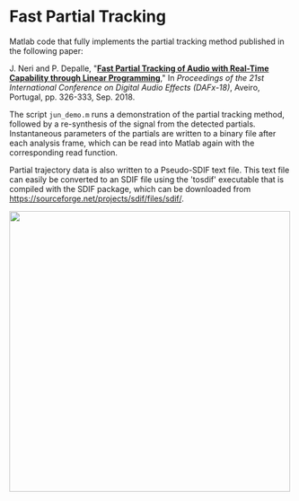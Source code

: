 # Fast Partial Tracking

Matlab code that fully implements the partial tracking method published in the following paper:

J. Neri and P. Depalle, "<a href="http://dafx2018.web.ua.pt/papers/DAFx2018_paper_26.pdf" target="_blank">**Fast Partial Tracking of Audio with Real-Time Capability through Linear Programming**</a>," In *Proceedings of the 21st International Conference on Digital Audio Effects (DAFx-18)*, Aveiro, Portugal, pp. 326-333, Sep. 2018.

The script `jun_demo.m` runs a demonstration of the partial tracking method, followed by a re-synthesis of the signal from the detected partials. Instantaneous parameters of the partials are written to a binary file after each analysis frame, which can be read into Matlab again with the corresponding read function.

Partial trajectory data is also written to a Pseudo-SDIF text file. This text file can easily be converted to an SDIF file using the 'tosdif' executable that is compiled with the SDIF package, which can be downloaded from https://sourceforge.net/projects/sdif/files/sdif/.

<img src="https://www.music.mcgill.ca/~julian/wp-content/uploads/2020/11/partials_kara-768x570.png" alt="" width="500">
